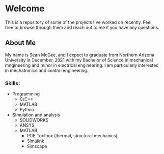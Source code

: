 # Welcome
This is a repository of some of the projects I've worked on recently. Feel free to browse through them and reach out to me if you have any questions.

## About Me
My name is Sean McGee, and I expect to graduate from Northern Arizona University in December, 2021 with my Bachelor of Science in mechanical mngineering and minor in electrical engineering. I am particularly interested in mechatronics and control engineering.

### Skills:
- Programming
  - C/C++
  - MATLAB
  - Python
- Simulation and analysis
  - SOLIDWORKS
  - ANSYS
  - MATLAB
    - PDE Toolbox (thermal, structural mechanics)
    - Simulink
    - Simscape

